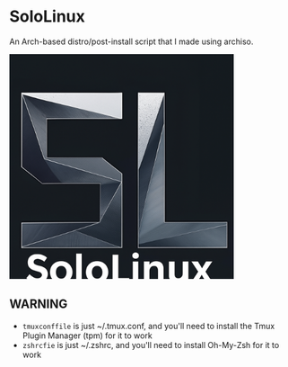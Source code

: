 # SoloLinux
An Arch-based distro/post-install script that I made using archiso.

<img src="SoloLinux4.png" alt="drawing" width="400"/>

## WARNING
<!-- - Run `rm -rf ~/.config/emacs/elpaca` for Emacs config to work. -->
- `tmuxconffile` is just ~/.tmux.conf, and you'll need to install the Tmux Plugin Manager (tpm) for it to work
- `zshrcfie` is just ~/.zshrc, and you'll need to install Oh-My-Zsh for it to work

